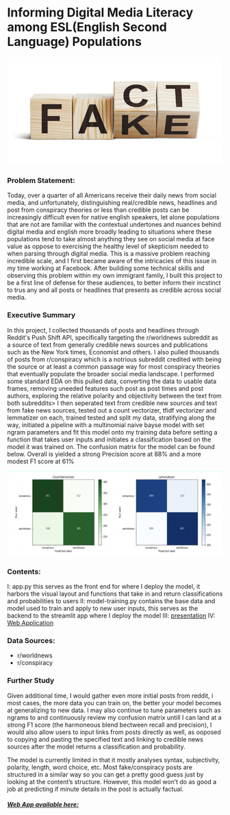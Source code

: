 # Informing Digital Media Literacy among ESL(English Second Language) Populations 

![text](https://github.com/akamdem/digital-literacy-project/blob/main/misinformation.png)

### Problem Statement:
Today, over a quarter of all Americans receive their daily news from social media, and unfortunately, distinguishing real/credible news, headlines and post from conspiracy theories or less than credible posts can be increasingly difficult even for native english speakers, let alone populations that are not are familiar with the contextual undertones and nuances behind digital media and english more broadly leading to situations where these populations tend to take almost anything they see on social media at face value as oppose to exercising the healthy level of skepticism needed to when parsing through digital media. This is a massive problem reaching incredible scale, and I first became aware of the intricacies of this issue in my time working at Facebook. After building some technical skills and observing this problem within my own immigrant family, I built this project to be a first line of defense for these audiences, to better inform their incstinct to trus any and all posts or headlines that presents as credible across social media.

### Executive Summary
In this project, I collected thousands of posts and headlines through Reddit's Push Shift API, specifically targeting the r/worldnews subreddit as a source of text from generally credible news sources and publications such as the New York times, Economist and others. I also pulled thousands of posts from r/conspiracy which is a notrious subreddit credited with being the source or at least a common passage way for most conspiracy theories that eventually populate the broader social media landscape. I performed some standard EDA on this pulled data, converting the data to usable data frames, removing uneeded features such post as post times and post authors, exploring the relative polarity and objectivity between the text from both subreddits> I then seperated text from credible new sources and text from fake news sources, tested out a count vectorizer, tfidf vectorizer and lemmatizer on each, trained tested and split my data, stratifying along the way, initiated a pipeline with a multinomial naive bayse model with set ngram parameters and fit this model onto my training data before setting a function that takes user inputs and initiates a classification based on the model it was trained on. The confusion matrix for the model can be found below. Overall is yielded a strong Precision score at 88% and a more modest F1 score at 61% 

![text](https://github.com/akamdem/digital-literacy-project/blob/main/ConfusionMatrix.png)

### Contents:
I: app.py this serves as the front end for where I deploy the model, it harbors the visual layout and functions that take in and return classifications and probabilities to users
II: model-training.py contains the base data and model used to train and apply to new user inputs, this serves as the backend to the streamlit app where I deploy the model
III: [presentation](https://docs.google.com/presentation/d/1ies7K6b3VlwlCfaWNGyr70nYlU0IDkbJOGiLuh-3haM/edit?usp=sharing)
IV: [Web Application](https://share.streamlit.io/akamdem/misinfo/main/app.py)


### Data Sources:
- r/worldnews
- r/conspiracy


### Further Study
Given additional time, I would gather even more initial posts from reddit, i most cases, the more data you can train on, the better your model becomes at generalizing to new data. I may also continue to tune parameters such as ngrams to and continuously review my confusion matrix untill I can land at a strong F1 score (the harmoneous blend bectween recall and precision), I would also allow users to input links from posts directly as well, as ooposed to copying and pasting the specified text and linking to credible news sources after the model returns a classification and probability. 

The model is currently limited in that it mostly analyses syntax, subjectivity, polarity, length, word choice, etc. Most fake/conspiracy posts are structured in a similar way so you can get a pretty good guess just by looking at the content’s structure. However, this model won’t do as good a job at predicting if minute details in the post is actually factual.

##### [Web App available here:](https://share.streamlit.io/akamdem/misinfo/main/app.py)
